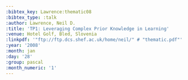 ```yaml
---
:bibtex_key: Lawrence:thematic08
:bibtex_type: :talk
:author: Lawrence, Neil D.
:title: 'TP1: Leveraging Complex Prior Knowledge in Learning'
:venue: Hotel Golf, Bled, Slovenia
:linkpdf: '"ftp://ftp.dcs.shef.ac.uk/home/neil/" # "thematic.pdf"'
:year: '2008'
:month: jan
:day: '28'
:group: pascal
:month_numeric: '1'
---
```

